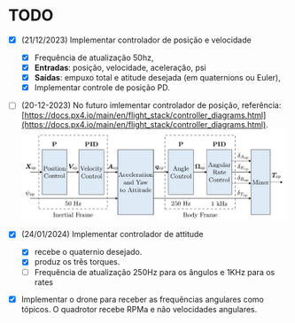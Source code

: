 # TODO

- [x] (21/12/2023) Implementar controlador de posição e velocidade
    - [x] Frequência de atualização 50hz,
    - [x] **Entradas**: posição, velocidade, aceleração, psi 
    - [x] **Saídas**: empuxo total e atitude desejada (em quaternions ou Euler),
    - [x] Implementar controle de posição PD.
- [ ] (20-12-2023) No futuro imlementar controlador de posição, referência: [https://docs.px4.io/main/en/flight_stack/controller_diagrams.html](https://docs.px4.io/main/en/flight_stack/controller_diagrams.html).
![control strategy](control_strategy.png)
- [x] (24/01/2024) Implementar controlador de attitude
    - [x] recebe o quaternio desejado. 
    - [x] produz os três torques.
    - [ ] Frequência de atualização 250Hz para os ângulos e 1KHz para os rates
- [x] Implementar o drone para receber as frequências angulares como tópicos. O quadrotor recebe RPMa e não velocidades angulares.
  
